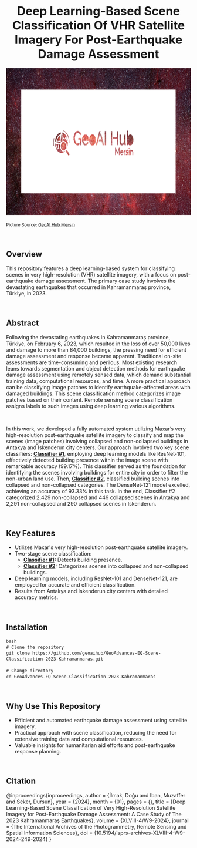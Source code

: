 <h1 align=center><font size = 6>Deep Learning-Based Scene Classification Of VHR Satellite Imagery For Post-Earthquake Damage Assessment</font></h1>

<img  src="https://raw.githubusercontent.com/geoaihub/geoaihub/main/assets/Mersin%20GeoAI%20Hub%202.png"  height=400  width=1000  alt="https://github.com/geoaihub"/>  

<small>Picture Source: <a  href="https://github.com/geoaihub">GeoAI Hub Mersin</a></small>

<br>

## Overview

This repository features a deep learning-based system for classifying scenes in very high-resolution (VHR) satellite imagery, with a focus on post-earthquake damage assessment. The primary case study involves the devastating earthquakes that occurred in Kahramanmaraş province, Türkiye, in 2023.

<br>

## Abstract

Following the devastating earthquakes in Kahramanmaraş province, Türkiye, on February 6, 2023, which resulted in the loss of over 50,000 lives and damage to more than 84,000 buildings, the pressing need for efficient damage assessment and response became apparent. Traditional on-site assessments are time-consuming and perilous. Most existing research leans towards segmentation and object detection methods for earthquake damage assessment using remotely sensed data, which demand substantial training data, computational resources, and time. A more practical approach can be classifying image patches to identify earthquake-affected areas with damaged buildings. This scene classification method categorizes image patches based on their content. Remote sensing scene classification assigns labels to such images using deep learning various algorithms.

<br>

In this work, we developed a fully automated system utilizing Maxar’s very high-resolution post-earthquake satellite imagery to classify and map the scenes (image patches) involving collapsed and non-collapsed buildings in Antakya and Iskenderun city centers. Our approach involved two key scene classifiers: **[Classifier #1](https://github.com/geoaihub/GeoAdvances-EQ-Scene-Classification-2023-Kahramanmaras/tree/main/building_non_building)**, employing deep learning models like ResNet-101, effectively detected building presence within the image scene with remarkable accuracy (99.17%). This classifier served as the foundation for identifying the scenes involving buildings for entire city in order to filter the non-urban land use. Then, **[Classifier #2](https://github.com/geoaihub/GeoAdvances-EQ-Scene-Classification-2023-Kahramanmaras/tree/main/collapsed_non_collapsed)**, classified building scenes into collapsed and non-collapsed categories. The DenseNet-121 model excelled, achieving an accuracy of 93.33% in this task. In the end, Classifier #2 categorized 2,429 non-collapsed and 449 collapsed scenes in Antakya and 2,291 non-collapsed and 290 collapsed scenes in Iskenderun.

<br>

## Key Features

- Utilizes Maxar's very high-resolution post-earthquake satellite imagery.
- Two-stage scene classification:
  - **[Classifier #1](https://github.com/geoaihub/GeoAdvances-EQ-Scene-Classification-2023-Kahramanmaras/tree/main/building_non_building):** Detects building presence.
  - **[Classifier #2](https://github.com/geoaihub/GeoAdvances-EQ-Scene-Classification-2023-Kahramanmaras/tree/main/collapsed_non_collapsed):** Categorizes scenes into collapsed and non-collapsed buildings.
- Deep learning models, including ResNet-101 and DenseNet-121, are employed for accurate and efficient classification.
- Results from Antakya and Iskenderun city centers with detailed accuracy metrics.

<br>

## Installation

    bash
    # Clone the repository
    git clone https://github.com/geoaihub/GeoAdvances-EQ-Scene-Classification-2023-Kahramanmaras.git
    
    # Change directory
    cd GeoAdvances-EQ-Scene-Classification-2023-Kahramanmaras

<br>

## Why Use This Repository

- Efficient and automated earthquake damage assessment using satellite imagery.
- Practical approach with scene classification, reducing the need for extensive training data and computational resources.
- Valuable insights for humanitarian aid efforts and post-earthquake response planning.

<br>

## Citation

   @inproceedings{inproceedings,
		     author = {İlmak, Doğu and Iban, Muzaffer and Seker, Dursun},
		     year = {2024},
		     month = {01},
		     pages = {},
		     title = {Deep Learning-Based Scene Classification of Very High-Resolution Satellite Imagery for Post-Earthquake Damage Assessment: A Case Study of The 2023 Kahramanmaraş Earthquakes},
		     volume = {XLVIII-4/W9-2024},
		     journal = {The International Archives of the Photogrammetry, Remote Sensing and Spatial Information Sciences},
		     doi = {10.5194/isprs-archives-XLVIII-4-W9-2024-249-2024}
	   }
